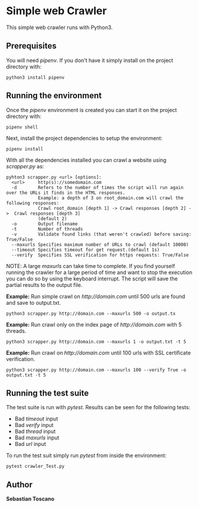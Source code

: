 # Simple web Crawler
This simple web crawler runs with Python3.

## Prerequisites

You will need _pipenv_. If you don't have it simply install on the project directory with:

```
python3 install pipenv
```

## Running the environment

Once the _pipenv_ environment is created you can start it on the project directory with:

```
pipenv shell
```

Next, install the project dependencies to setup the environment:

```
pipenv install
```

With all the dependencies installed you can crawl a website using _scrapper.py_ as:
```
pyhton3 scrapper.py <url> [options]:
  <url>		http(s)://somedomain.com
  -d		Refers to the number of times the script will run again over the URLs it finds in the HTML responses.
    		Example: a depth of 3 on root_domain.com will crawl the following responses:
    		Crawl root_domain [depth 1] -> Crawl responses [depth 2] ->  Crawl responses [depth 3]
    		(default 2)
  -o		Output filename
  -t		Number of threads
  -v		Validate found links (that weren't crawled) before saving: True/False
  --maxurls	Specifies maximum number of URLs to crawl (default 10000)
  --timeout	Specifies timeout for get request.(default 1s)
  --verify	Specifies SSL verification for https requests: True/False

```

NOTE: A large _maxurls_ can take time to complete. If you find yourself running the crawler for a large period of time and want to stop the execution you can do so by using the keyboard interrupt. The script will save the partial results to the output file.


**Example:** 
Run simple crawl on _http://domain.com_ until 500 urls are found and save to output.txt. 

```
python3 scrapper.py http://domain.com --maxurls 500 -o output.tx
```

**Example:**
Run crawl only on the index page of _http://domain.com_ with 5 threads.
```
python3 scrapper.py http://domain.com --maxurls 1 -o output.txt -t 5
```
**Example:**
Run crawl on _http://domain.com_ until 100 urls with SSL certificate verification.
```
python3 scrapper.py http://domain.com --maxurls 100 --verify True -o output.txt -t 5
```

## Running the test suite

The test suite is run with _pytest_. Results can be seen for the following tests:
* Bad _timeout_ input
* Bad _verify_ input
* Bad _thread_ input
* Bad _maxurls_ input
* Bad _url_ input

To run the test suit simply run _pytest_ from inside the environment:

```
pytest crawler_Test.py
```

## Author
**Sebastian Toscano**
